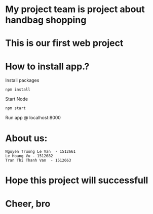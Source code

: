 
# My project team is project about handbag shopping

# This is our first web project 
# How to install app.?
Install packages
```
npm install
```
Start Node
```
npm start
```
Run app @ localhost:8000
# About us:
```
Nguyen Truong Le Van  - 1512661
Le Hoang Vu - 1512682
Tran Thi Thanh Van  - 1512663
```

# Hope this project will successfull
# Cheer, bro
